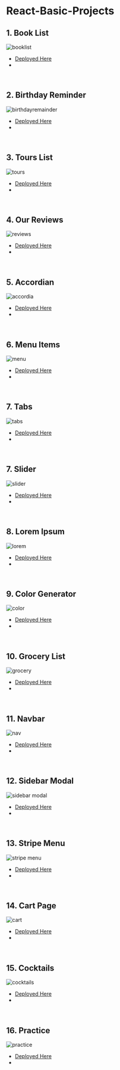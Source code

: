 # React-Basic-Projects

## 1. Book List 
  ![booklist](./images/booklist.png)

  - [Deployed Here](https://basic-booklist.netlify.app/)
  - 

<br />

## 2. Birthday Reminder
  ![birthdayremainder](./images/birthday-remainder.png)

  - [Deployed Here](https://react-birthdayremainder.netlify.app/)
  - 

<br />

## 3. Tours List
  ![tours](./images/tourlist.png)

  - [Deployed Here](https://react-tourlist.netlify.app/)
  - 

<br />

## 4. Our Reviews 
  ![reviews](./images/reviews.png)

  - [Deployed Here](https://react-reviewlist.netlify.app/)
  - 

<br />

## 5. Accordian
  ![accordia](./images/accordian.png)

  - [Deployed Here](https://react-faqaccordian.netlify.app/)
  - 

<br />

## 6. Menu Items
  ![menu](./images/menu.png)

  - [Deployed Here](https://react-menuitems.netlify.app/)
  - 

<br />

## 7. Tabs
  ![tabs](./images/tabs.png)

  - [Deployed Here](https://react-tabitems.netlify.app/)
  - 

<br />

## 7. Slider
  ![slider](./images/slider.png)

  - [Deployed Here](https://react-slideritems.netlify.app/)
  - 

<br />

## 8. Lorem Ipsum
  ![lorem](./images/lorem.png)

  - [Deployed Here](https://react-loremipsum.netlify.app/)
  - 

<br />

## 9. Color Generator
  ![color](./images/color.png)

  - [Deployed Here](https://react-colorgenerate.netlify.app/)
  - 

<br />

## 10. Grocery List
  ![grocery](./images/grocery.png)

  - [Deployed Here](https://react-grocerylist.netlify.app/)
  - 

<br />

## 11. Navbar
  ![nav](./images/nav.png)

  - [Deployed Here](https://react-navigation-bar.netlify.app/)
  - 

<br />

## 12. Sidebar Modal
  ![sidebar modal](./images/sidebarmodal.png)

  - [Deployed Here](https://react-modal-side-bar.netlify.app/)
  - 

<br />

## 13. Stripe Menu
  ![stripe menu](./images/stripe.png)

  - [Deployed Here](https://react-stripe-submenu-sidebar.netlify.app/)
  - 

<br />

## 14. Cart Page
  ![cart](./images/cart.png)

  - [Deployed Here](https://react-cart-page.netlify.app/)
  - 

<br />

## 15. Cocktails
  ![cocktails](./images/cocktails.png)

  - [Deployed Here](https://react-cock-tails.netlify.app/)
  - 

<br />

## 16. Practice
  ![practice](./images/practice.png)

  - [Deployed Here](https://react-practice-hooks.netlify.app/)
  - 

<br />
